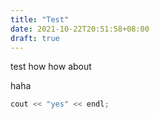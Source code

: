 ```yaml
---
title: "Test"
date: 2021-10-22T20:51:58+08:00
draft: true
---
```


test  how
how about

haha

```cpp
cout << "yes" << endl;
```
